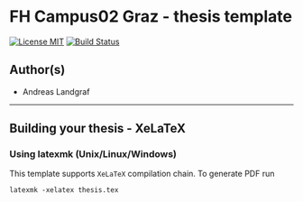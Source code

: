 FH Campus02 Graz - thesis template
==================================

[![License MIT](http://img.shields.io/badge/license-MIT-brightgreen.svg)](license.md)
[![Build Status](https://travis-ci.org/24icewolf42/campus02-thesis-template.svg?branch=master)](https://travis-ci.org/24icewolf42/campus02-thesis-template)

## Author(s)
*   Andreas Landgraf

--------------------------------------------------------------------------------


## Building your thesis - XeLaTeX

### Using latexmk (Unix/Linux/Windows)

This template supports `XeLaTeX` compilation chain. To generate  PDF run

    latexmk -xelatex thesis.tex
